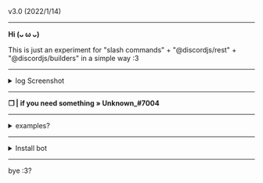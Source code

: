 v3.0 (2022/1/14)

---

**Hi (ᴗ ω ᴗ)**

This is just an experiment for "slash commands" + "@discordjs/rest" + "@discordjs/builders" in a simple way :3

--- 

<details>
<summary>
  log Screenshot
</summary>

<br >

--- 

<img src= "https://raw.githubusercontent.com/uwu-user/discord.js-slash-commands/main/assets/Screenshot.png" alt="Screenshot">

</div>
</details>

---

**❒ | if you need something » Unknown_#7004**

---

<details>
<summary>
  examples?
</summary>

<br >

--- 

Test:

```js
const { SlashCommandBuilder } = require("@discordjs/builders");
const data = new SlashCommandBuilder()
  .setName(" ") // [1] command Name
  .setDescription(" "); // [2] command description

module.exports = {
  global: false,  // [3] Command (Guild/Global) (true = Global, flase = Guild)
  data: data,  // cmd data*
  async execute(client, interaction) {
    await interaction.reply({ content: " ", ephemeral: true }); // [5] Command replay
  }
};
```

</div>
</details>

---

<details>
<summary>
  Install bot
</summary>

<br >

--- 
    
```sh-session
npm install request
```

```sh-session
npm install discord.js
```

```sh-session
npm install fs
```

```sh-session
npm install os
```

```sh-session
npm install ascii-table
```

```sh-session
npm install express
```

```sh-session
npm install @discordjs/rest
```

</div>
</details>

---

bye :3?
